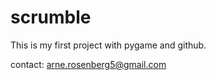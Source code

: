 scrumble
========


This is my first project with pygame and github.




contact:
arne.rosenberg5@gmail.com
